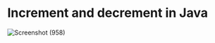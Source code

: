 # Increment and decrement in Java

![Screenshot (958)](https://github.com/user-attachments/assets/b22f6358-102b-4699-a08c-28958de406cd)
